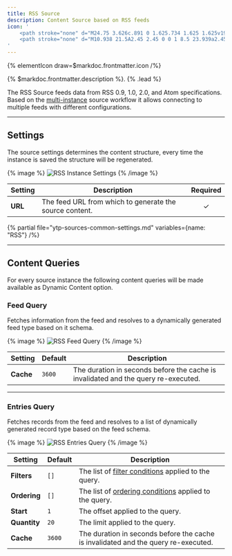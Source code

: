 ```yaml
---
title: RSS Source
description: Content Source based on RSS feeds
icon: '
    <path stroke="none" d="M24.75 3.626c.891 0 1.625.734 1.625 1.625v19.5c0 .891-.734 1.625-1.625 1.625H5.25a1.633 1.633 0 0 1-1.625-1.625V5.25c0-.891.734-1.625 1.625-1.625h19.5ZM5.25 2.001A3.265 3.265 0 0 0 2 5.251v19.5A3.265 3.265 0 0 0 5.25 28h19.5A3.265 3.265 0 0 0 28 24.75V5.25a3.265 3.265 0 0 0-3.25-3.25H5.25Z"/>
    <path stroke="none" d="M10.938 21.5A2.45 2.45 0 0 1 8.5 23.939a2.45 2.45 0 0 1-2.437-2.437A2.45 2.45 0 0 1 8.5 19.063a2.45 2.45 0 0 1 2.438 2.438ZM6.063 7.69c0-.892.733-1.625 1.625-1.625 8.974 0 16.25 7.275 16.25 16.25 0 .89-.734 1.624-1.626 1.624a1.633 1.633 0 0 1-1.625-1.625c0-7.13-5.868-13-13-13A1.633 1.633 0 0 1 6.064 7.69Zm0 6.5c0-.892.733-1.625 1.625-1.625 5.348 0 9.75 4.4 9.75 9.75 0 .89-.734 1.624-1.626 1.624a1.633 1.633 0 0 1-1.624-1.625c0-3.565-2.935-6.5-6.5-6.5a1.633 1.633 0 0 1-1.625-1.624Z"/>
'
---
```


{% elementIcon draw=$markdoc.frontmatter.icon /%}

{% $markdoc.frontmatter.description %}. {% .lead %}

The RSS Source feeds data from RSS 0.9, 1.0, 2.0, and Atom specifications. Based on the [multi-instance](manager#multi-instance) source workflow it allows connecting to multiple feeds with different configurations.

---

## Settings

The source settings determines the content structure, every time the instance is saved the structure will be regenerated.

{% image %}
![RSS Instance Settings](/next/assets/ytp/sources/rss-config.webp)
{% /image %}

| Setting | Description | Required |
| ------- | ----------- | :------: |
| **URL** | The feed URL from which to generate the source content. | &#x2713; |

{% partial file="ytp-sources-common-settings.md" variables={name: "RSS"} /%}

---

## Content Queries

For every source instance the following content queries will be made available as Dynamic Content option.

### Feed Query

Fetches information from the feed and resolves to a dynamically generated feed type based on it schema.

{% image %}
![RSS Feed Query](/next/assets/ytp/sources/rss-query-feed.webp)
{% /image %}

| Setting | Default | Description |
| ------- | ------- | ----------- |
| **Cache** | `3600` | The duration in seconds before the cache is invalidated and the query re-executed. |

---

### Entries Query

Fetches records from the feed and resolves to a list of dynamically generated record type based on the feed schema.

{% image %}
![RSS Entries Query](/next/assets/ytp/sources/rss-query-entries.webp)
{% /image %}

| Setting | Default | Description |
| ------- | ------- | ----------- |
| **Filters** | `[]` | The list of [filter conditions](../query-conditions#filter-conditions) applied to the query. |
| **Ordering** | `[]` | The list of [ordering conditions](../query-conditions#order-conditions) applied to the query. |
| **Start** | `1` | The offset applied to the query. |
| **Quantity** | `20` | The limit applied to the query. |
| **Cache** | `3600` | The duration in seconds before the cache is invalidated and the query re-executed. |
